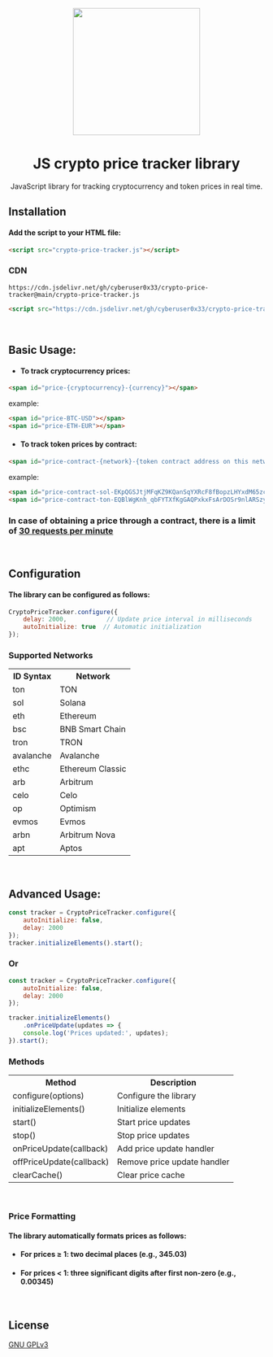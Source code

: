 <div align="center">
	<br>
	<img border=0 src="https://www.svgrepo.com/show/428658/ethereum-crypto-cryptocurrency-2.svg" height="250">
</div>
<h1 align="center">JS crypto price tracker library</h1>
<p align="center">
  <p align="center">JavaScript library for tracking cryptocurrency and token prices in real time.</p>
</p>


<h2>Installation</h2>
<h4>Add the script to your HTML file:</h4>

```html
<script src="crypto-price-tracker.js"></script>
```

<h3>CDN</h3>

```
https://cdn.jsdelivr.net/gh/cyberuser0x33/crypto-price-tracker@main/crypto-price-tracker.js
```
```html
<script src="https://cdn.jsdelivr.net/gh/cyberuser0x33/crypto-price-tracker@main/crypto-price-tracker.js"></script>
```
<br>
<h2>Basic Usage:</h2>

* <h4>To track cryptocurrency prices:</h4>

```html
<span id="price-{cryptocurrency}-{currency}"></span>
```
example:

```html
<span id="price-BTC-USD"></span>
<span id="price-ETH-EUR"></span>
```

* <h4>To track token prices by contract:</h4>

```html
<span id="price-contract-{network}-{token contract address on this network}"></span>
```
example:
```html
<span id="price-contract-sol-EKpQGSJtjMFqKZ9KQanSqYXRcF8fBopzLHYxdM65zcjm"></span>
<span id="price-contract-ton-EQBlWgKnh_qbFYTXfKgGAQPxkxFsArDOSr9nlARSzydpNPwA"></span>
```
### In case of obtaining a price through a contract, there is a limit of [30 requests per minute](https://www.geckoterminal.com/dex-api)

<br>
<h2>Configuration</h2>
<h4>The library can be configured as follows:</h4>

```javascript
CryptoPriceTracker.configure({
    delay: 2000,           // Update price interval in milliseconds
    autoInitialize: true  // Automatic initialization
});
```
<h3>Supported Networks</h3>
<table>
        <tr>
            <th>ID Syntax</th>
            <th>Network</th>
        </tr>
        <tr><td>ton</td><td>TON</td></tr>
        <tr><td>sol</td><td>Solana</td></tr>
        <tr><td>eth</td><td>Ethereum</td></tr>
        <tr><td>bsc</td><td>BNB Smart Chain</td></tr>
        <tr><td>tron</td><td>TRON</td></tr>
        <tr><td>avalanche</td><td>Avalanche</td></tr>
        <tr><td>ethc</td><td>Ethereum Classic</td></tr>
        <tr><td>arb</td><td>Arbitrum</td></tr>
        <tr><td>celo</td><td>Celo</td></tr>
        <tr><td>op</td><td>Optimism</td></tr>
        <tr><td>evmos</td><td>Evmos</td></tr>
        <tr><td>arbn</td><td>Arbitrum Nova</td></tr>
        <tr><td>apt</td><td>Aptos</td></tr>
</table>
<br>
<h2>Advanced Usage:</h2>

```javascript
const tracker = CryptoPriceTracker.configure({
    autoInitialize: false,
    delay: 2000
});
tracker.initializeElements().start();
```
<h3>Or</h3>

```javascript
const tracker = CryptoPriceTracker.configure({
    autoInitialize: false,
    delay: 2000
});

tracker.initializeElements()
    .onPriceUpdate(updates => {
    console.log('Prices updated:', updates);
}).start();
```
<h3>Methods</h3>
    <table>
        <tr>
            <th>Method</th>
            <th>Description</th>
        </tr>
        <tr>
            <td>configure(options)</td>
            <td>Configure the library</td>
        </tr>
        <tr>
            <td>initializeElements()</td>
            <td>Initialize elements</td>
        </tr>
        <tr>
            <td>start()</td>
            <td>Start price updates</td>
        </tr>
        <tr>
            <td>stop()</td>
            <td>Stop price updates</td>
        </tr>
        <tr>
            <td>onPriceUpdate(callback)</td>
            <td>Add price update handler</td>
        </tr>
        <tr>
            <td>offPriceUpdate(callback)</td>
            <td>Remove price update handler</td>
        </tr>
        <tr>
            <td>clearCache()</td>
            <td>Clear price cache</td>
        </tr>
</table>
<br>
<h3>Price Formatting</h3>
<h4>The library automatically formats prices as follows:</h4>

* <h4>For prices ≥ 1: two decimal places (e.g., 345.03)</h4>
* <h4>For prices < 1: three significant digits after first non-zero (e.g., 0.00345)</h4>
    
<br>

## License
[GNU GPLv3](https://choosealicense.com/licenses/gpl-3.0/)
